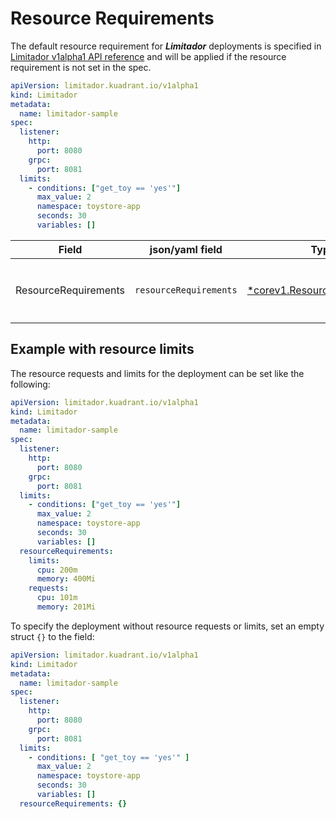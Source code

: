 # Resource Requirements

The default resource requirement for _**Limitador**_ deployments is specified in [Limitador v1alpha1 API reference](https://github.com/Kuadrant/limitador-operator/blob/main/api/v1alpha1/limitador_types.go)
and will be applied if the resource requirement is not set in the spec.

```yaml
apiVersion: limitador.kuadrant.io/v1alpha1
kind: Limitador
metadata:
  name: limitador-sample
spec:
  listener:
    http:
      port: 8080
    grpc:
      port: 8081
  limits:
    - conditions: ["get_toy == 'yes'"]
      max_value: 2
      namespace: toystore-app
      seconds: 30
      variables: []  
```

| **Field**            | **json/yaml field**    | **Type**                                                                                                                          | **Required** | **Default value**                                                                           | **Description**                            |
|----------------------|------------------------|-----------------------------------------------------------------------------------------------------------------------------------|--------------|---------------------------------------------------------------------------------------------|--------------------------------------------|
| ResourceRequirements | `resourceRequirements` | [*corev1.ResourceRequirements](https://kubernetes.io/docs/reference/generated/kubernetes-api/v1.25/#resourcerequirements-v1-core) | No           | `{"limits": {"cpu": "500m","memory": "64Mi"},"requests": {"cpu": "250m","memory": "32Mi"}}` | Limitador deployment resource requirements |

## Example with resource limits 
The resource requests and limits for the deployment can be set like the following:

```yaml
apiVersion: limitador.kuadrant.io/v1alpha1
kind: Limitador
metadata:
  name: limitador-sample
spec:
  listener:
    http:
      port: 8080
    grpc:
      port: 8081
  limits:
    - conditions: ["get_toy == 'yes'"]
      max_value: 2
      namespace: toystore-app
      seconds: 30
      variables: []
  resourceRequirements:
    limits:
      cpu: 200m
      memory: 400Mi
    requests:
      cpu: 101m  
      memory: 201Mi    
```

To specify the deployment without resource requests or limits, set an empty struct `{}` to the field:
```yaml
apiVersion: limitador.kuadrant.io/v1alpha1
kind: Limitador
metadata:
  name: limitador-sample
spec:
  listener:
    http:
      port: 8080
    grpc:
      port: 8081
  limits:
    - conditions: [ "get_toy == 'yes'" ]
      max_value: 2
      namespace: toystore-app
      seconds: 30
      variables: []
  resourceRequirements: {}
```
